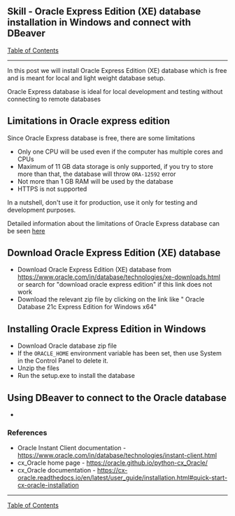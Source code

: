 ## Skill - Oracle Express Edition (XE) database installation in Windows and connect with DBeaver

[Table of Contents](https://nagasudhir.blogspot.com/2020/04/taming-python-table-of-contents.html)
<hr/>
In this post we will install Oracle Express Edition (XE) database which is free and is meant for local and light weight database setup.

Oracle Express database is ideal for local development and testing without connecting to remote databases

## Limitations in Oracle express edition
Since Oracle Express database is free, there are some limitations
* Only one CPU will be used even if the computer has multiple cores and CPUs
* Maximum of 11 GB data storage is only supported, if you try to store more than that, the database will throw `ORA-12592` error
* Not more than 1 GB RAM will be used by the database
* HTTPS is not supported

In a nutshell, don't use it for production, use it only for testing and development purposes.

Detailed information about the limitations of Oracle Express database can be seen [here](https://docs.oracle.com/cd/E17781_01/install.112/e18803/toc.htm#XEINW117)

## Download Oracle Express Edition (XE) database
* Download Oracle Express Edition (XE) database from https://www.oracle.com/in/database/technologies/xe-downloads.html or search for "download oracle express edition" if this link does not work
* Download the relevant zip file by clicking on the link like " Oracle Database 21c Express Edition for Windows x64"

## Installing Oracle Express Edition in Windows
* Download Oracle database zip file
* If the `ORACLE_HOME` environment variable has been set, then use System in the Control Panel to delete it.
* Unzip the files
* Run the setup.exe to install the database

## Using DBeaver to connect to the Oracle database
* 


### References
* Oracle Instant Client documentation - https://www.oracle.com/in/database/technologies/instant-client.html
* cx_Oracle home page - https://oracle.github.io/python-cx_Oracle/
* cx_Oracle documentation - https://cx-oracle.readthedocs.io/en/latest/user_guide/installation.html#quick-start-cx-oracle-installation

<hr/>

[Table of Contents](https://nagasudhir.blogspot.com/2020/04/taming-python-table-of-contents.html)




<!--stackedit_data:
eyJoaXN0b3J5IjpbNjI5MTU3MTgxLC01MTcxOTczODMsLTM3OT
kyNDk2XX0=
-->